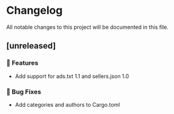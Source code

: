 # Changelog

All notable changes to this project will be documented in this file.

## [unreleased]

### 🚀 Features

- Add support for ads.txt 1.1 and sellers.json 1.0

### 🐛 Bug Fixes

- Add categories and authors to Cargo.toml

<!-- generated by git-cliff -->
